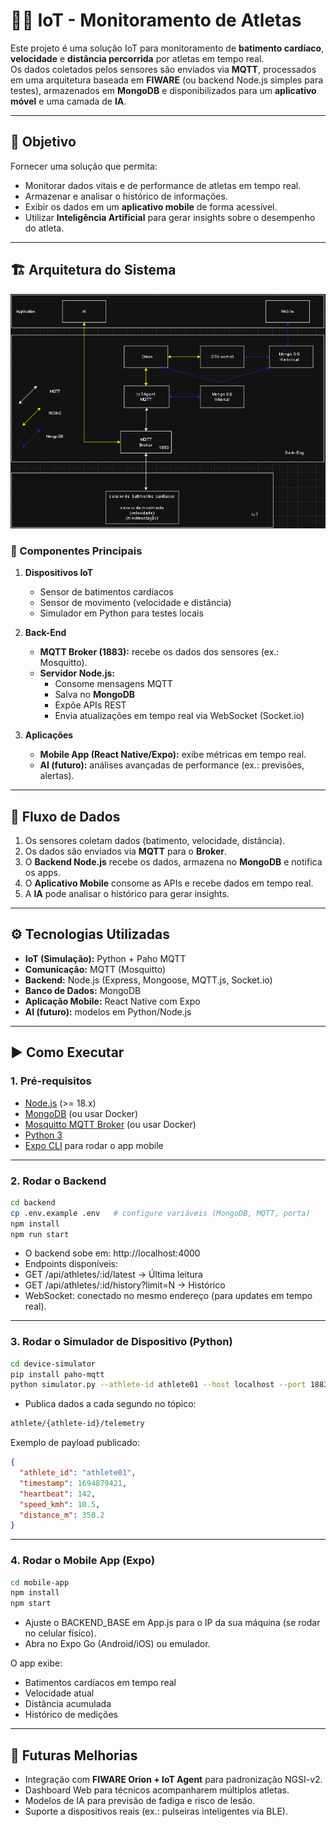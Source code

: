 # 🏃‍♂️ IoT - Monitoramento de Atletas  

Este projeto é uma solução IoT para monitoramento de **batimento cardíaco**, **velocidade** e **distância percorrida** por atletas em tempo real.  
Os dados coletados pelos sensores são enviados via **MQTT**, processados em uma arquitetura baseada em **FIWARE** (ou backend Node.js simples para testes), armazenados em **MongoDB** e disponibilizados para um **aplicativo móvel** e uma camada de **IA**.  

---

## 🚀 Objetivo  
Fornecer uma solução que permita:  
- Monitorar dados vitais e de performance de atletas em tempo real.  
- Armazenar e analisar o histórico de informações.  
- Exibir os dados em um **aplicativo mobile** de forma acessível.  
- Utilizar **Inteligência Artificial** para gerar insights sobre o desempenho do atleta.  

---

## 🏗️ Arquitetura do Sistema  

![Arquitetura IoT](./images/diagrama.png) 

### 📌 Componentes Principais  

1. **Dispositivos IoT**  
   - Sensor de batimentos cardíacos  
   - Sensor de movimento (velocidade e distância)  
   - Simulador em Python para testes locais  

2. **Back-End**  
   - **MQTT Broker (1883):** recebe os dados dos sensores (ex.: Mosquitto).  
   - **Servidor Node.js:**  
     - Consome mensagens MQTT  
     - Salva no **MongoDB**  
     - Expõe APIs REST  
     - Envia atualizações em tempo real via WebSocket (Socket.io)  

3. **Aplicações**  
   - **Mobile App (React Native/Expo):** exibe métricas em tempo real.  
   - **AI (futuro):** análises avançadas de performance (ex.: previsões, alertas).  

---

## 🔗 Fluxo de Dados  

1. Os sensores coletam dados (batimento, velocidade, distância).  
2. Os dados são enviados via **MQTT** para o **Broker**.  
3. O **Backend Node.js** recebe os dados, armazena no **MongoDB** e notifica os apps.  
4. O **Aplicativo Mobile** consome as APIs e recebe dados em tempo real.  
5. A **IA** pode analisar o histórico para gerar insights.  

---

## ⚙️ Tecnologias Utilizadas  

- **IoT (Simulação):** Python + Paho MQTT  
- **Comunicação:** MQTT (Mosquitto)  
- **Backend:** Node.js (Express, Mongoose, MQTT.js, Socket.io)  
- **Banco de Dados:** MongoDB  
- **Aplicação Mobile:** React Native com Expo  
- **AI (futuro):** modelos em Python/Node.js  

---

## ▶️ Como Executar  

### 1. Pré-requisitos
- [Node.js](https://nodejs.org/) (>= 18.x)  
- [MongoDB](https://www.mongodb.com/try/download/community) (ou usar Docker)  
- [Mosquitto MQTT Broker](https://mosquitto.org/download/) (ou usar Docker)  
- [Python 3](https://www.python.org/downloads/)  
- [Expo CLI](https://docs.expo.dev/get-started/installation/) para rodar o app mobile  

---

### 2. Rodar o Backend  

```bash
cd backend
cp .env.example .env   # configure variáveis (MongoDB, MQTT, porta)
npm install
npm run start
```

- O backend sobe em: http://localhost:4000
- Endpoints disponíveis:
- GET /api/athletes/:id/latest → Última leitura
- GET /api/athletes/:id/history?limit=N → Histórico
- WebSocket: conectado no mesmo endereço (para updates em tempo real).

--- 

### 3. Rodar o Simulador de Dispositivo (Python)

```bash
cd device-simulator
pip install paho-mqtt
python simulator.py --athlete-id athlete01 --host localhost --port 1883 --interval 1
```

- Publica dados a cada segundo no tópico:

```bash
athlete/{athlete-id}/telemetry
```

Exemplo de payload publicado:

```json
{
  "athlete_id": "athlete01",
  "timestamp": 1694879421,
  "heartbeat": 142,
  "speed_kmh": 10.5,
  "distance_m": 350.2
}
```

---

### 4. Rodar o Mobile App (Expo)

```bash
cd mobile-app
npm install
npm start
```

- Ajuste o BACKEND_BASE em App.js para o IP da sua máquina (se rodar no celular físico).
- Abra no Expo Go (Android/iOS) ou emulador.

O app exibe:
- Batimentos cardíacos em tempo real
- Velocidade atual
- Distância acumulada
- Histórico de medições

---

## 📌 Futuras Melhorias  

- Integração com **FIWARE Orion + IoT Agent** para padronização NGSI-v2.
- Dashboard Web para técnicos acompanharem múltiplos atletas.
- Modelos de IA para previsão de fadiga e risco de lesão.
- Suporte a dispositivos reais (ex.: pulseiras inteligentes via BLE).
